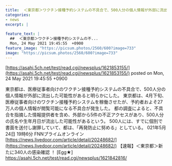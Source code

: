 ```yaml
---
title:  ＜東京都＞ワクチン接種予約システムの不具合で、500人分の個人情報が外部に流出した可能性  
categories:
- news
excerpt: |
  
feature_text: |
  ##  ＜東京都＞ワクチン接種予約システムの不...
  Mon, 24 May 2021 19:45:55  +0900
feature_image: "https://picsum.photos/2560/600?image=733"
image: "https://picsum.photos/2560/600?image=733"
---
```


[https://asahi.5ch.net/test/read.cgi/newsplus/1621853155/](https://asahi.5ch.net/test/read.cgi/newsplus/1621853155/)
posted on Mon, 24 May 2021 19:45:55  +0900

<!--more-->

東京都は、医療従事者向けのワクチン接種予約システムの不具合で、500人分の個人情報が外部に流出した可能性があると明らかにした。 東京都は、4月下旬、医療従事者向けのワクチン接種予約システムを稼働させたが、予約者およそ27万人の個人情報が閲覧可能になる不具合が発生した。 都の調査によると、不具合を指摘した情報提供者を含め、外部から5件の不正アクセスがあり、500人分の氏名や生年月日が流出した可能性があるという。 500人には、すでに個別で書面を送付し謝罪していて、都は、「再発防止に努める」としている。 021年5月24日 19時6分 FNNプライムオンライン [https://news.livedoor.com/article/detail/20248682/](https://news.livedoor.com/article/detail/20248682/) 【速報】＜東京都＞新たに340人の感染確認 ！ [Egg★] https://asahi.5ch.net/test/read.cgi/newsplus/1621842816/
